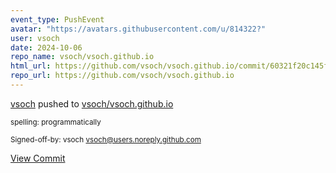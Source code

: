 ```yaml
---
event_type: PushEvent
avatar: "https://avatars.githubusercontent.com/u/814322?"
user: vsoch
date: 2024-10-06
repo_name: vsoch/vsoch.github.io
html_url: https://github.com/vsoch/vsoch.github.io/commit/60321f20c145f87f7e181e6b3f76e0a9cbe7ec5b
repo_url: https://github.com/vsoch/vsoch.github.io
---
```


<a href='https://github.com/vsoch' target='_blank'>vsoch</a> pushed to <a href='https://github.com/vsoch/vsoch.github.io' target='_blank'>vsoch/vsoch.github.io</a>

<small>spelling: programmatically

Signed-off-by: vsoch <vsoch@users.noreply.github.com></small>

<a href='https://github.com/vsoch/vsoch.github.io/commit/60321f20c145f87f7e181e6b3f76e0a9cbe7ec5b' target='_blank'>View Commit</a>